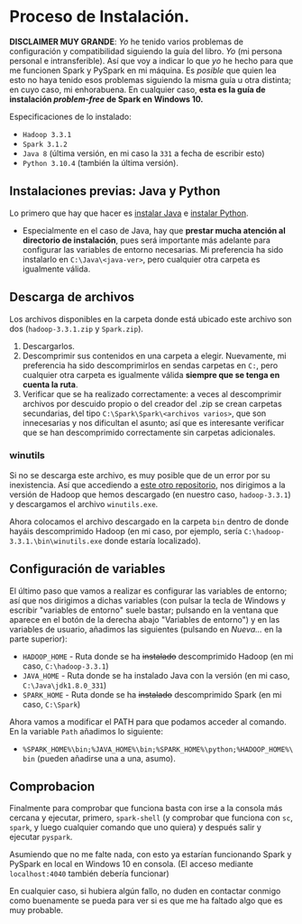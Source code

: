 # Proceso de Instalación.
**DISCLAIMER MUY GRANDE**: *Yo* he tenido varios problemas de configuración y compatibilidad siguiendo la guía del libro. *Yo* (mi persona personal e intransferible). Así que voy a indicar lo que *yo* he hecho para que me funcionen Spark y PySpark en mi máquina. Es *posible* que quien lea esto no haya tenido esos problemas siguiendo la misma guía u otra distinta; en cuyo caso, mi enhorabuena. En cualquier caso, **esta es la guía de instalación *problem-free* de Spark en Windows 10.**

Especificaciones de lo instalado:
* `Hadoop 3.3.1`
* `Spark 3.1.2`
* `Java 8` (última versión, en mi caso la `331` a fecha de escribir esto)
* `Python 3.10.4` (también la última versión).

## Instalaciones previas: Java y Python

Lo primero que hay que hacer es [instalar Java](https://www.oracle.com/java/technologies/downloads/#java8-windows) e [instalar Python](https://www.python.org/downloads/).

* Especialmente en el caso de Java, hay que **prestar mucha atención al directorio de instalación**, pues será importante más adelante para configurar las variables de entorno necesarias. Mi preferencia ha sido instalarlo en `C:\Java\<java-ver>`, pero cualquier otra carpeta es igualmente válida.

## Descarga de archivos
Los archivos disponibles en la carpeta donde está ubicado este archivo son dos (`hadoop-3.3.1.zip` y `Spark.zip`).
1. Descargarlos.
2. Descomprimir sus contenidos en una carpeta a elegir. Nuevamente, mi preferencia ha sido descomprimirlos en sendas carpetas en `C:`, pero cualquier otra carpeta es igualmente válida **siempre que se tenga en cuenta la ruta**.
3. Verificar que se ha realizado correctamente: a veces al descomprimir archivos por descuido propio o del creador del .zip se crean carpetas secundarias, del tipo `C:\Spark\Spark\<archivos varios>`, que son innecesarias y nos dificultan el asunto; así que es interesante verificar que se han descomprimido correctamente sin carpetas adicionales.

### winutils
Si no se descarga este archivo, es muy posible que de un error por su inexistencia. Así que accediendo a [este otro repositorio](https://github.com/kontext-tech/winutils), nos dirigimos a la versión de Hadoop que hemos descargado (en nuestro caso, `hadoop-3.3.1`) y descargamos el archivo `winutils.exe`.

Ahora colocamos el archivo descargado en la carpeta `bin` dentro de donde hayáis descomprimido Hadoop (en mi caso, por ejemplo, sería `C:\hadoop-3.3.1.\bin\winutils.exe` donde estaría localizado).

## Configuración de variables

El último paso que vamos a realizar es configurar las variables de entorno; así que nos dirigimos a dichas variables (con pulsar la tecla de Windows y escribir "variables de entorno" suele bastar; pulsando en la ventana que aparece en el botón de la derecha abajo "Variables de entorno") y en las variables de usuario, añadimos las siguientes (pulsando en *Nueva...* en la parte superior):
* `HADOOP_HOME` - Ruta donde se ha ~~instalado~~ descomprimido Hadoop (en mi caso, `C:\hadoop-3.3.1`)
* `JAVA_HOME` - Ruta donde se ha instalado Java con la versión (en mi caso, `C:\Java\jdk1.8.0_331`)
* `SPARK_HOME` - Ruta donde se ha ~~instalado~~ descomprimido Spark (en mi caso, `C:\Spark`)

Ahora vamos a modificar el PATH para que podamos acceder al comando. En la variable `Path` añadimos lo siguiente:
* `%SPARK_HOME%\bin;%JAVA_HOME%\bin;%SPARK_HOME%\python;%HADOOP_HOME%\bin` (pueden añadirse una a una, asumo).

## Comprobacion

Finalmente para comprobar que funciona basta con irse a la consola más cercana y ejecutar, primero, `spark-shell` (y comprobar que funciona con `sc`, `spark`, y luego cualquier comando que uno quiera) y después salir y ejecutar `pyspark`.

Asumiendo que no me falte nada, con esto ya estarían funcionando Spark y PySpark en local en Windows 10 en consola. (El acceso mediante `localhost:4040` también debería funcionar)

En cualquier caso, si hubiera algún fallo, no duden en contactar conmigo como buenamente se pueda para ver si es que me ha faltado algo que es muy probable.